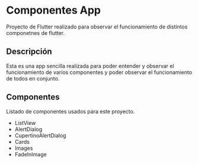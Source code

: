 # Componentes App
Proyecto de Flutter realizado para observar el funcionamiento de distintos componetnes de flutter.

## Descripción
Esta es una app sencilla realizada para poder entender y observar el funcionamiento de varios componentes y poder observar el funcionamiento de todos en conjunto.

## Componentes
Listado de componentes usados para este proyecto.
- ListView
- AlertDialog
- CupertinoAlertDialog
- Cards
- Images
- FadeInImage